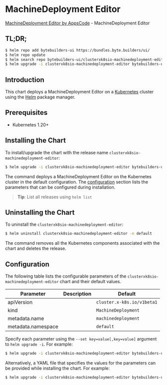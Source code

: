 # MachineDeployment Editor

[MachineDeployment Editor by AppsCode](https://byte.builders) - MachineDeployment Editor

## TL;DR;

```bash
$ helm repo add bytebuilders-ui https://bundles.byte.builders/ui/
$ helm repo update
$ helm search repo bytebuilders-ui/clusterxk8sio-machinedeployment-editor --version=v0.4.18
$ helm upgrade -i clusterxk8sio-machinedeployment-editor bytebuilders-ui/clusterxk8sio-machinedeployment-editor -n default --create-namespace --version=v0.4.18
```

## Introduction

This chart deploys a MachineDeployment Editor on a [Kubernetes](http://kubernetes.io) cluster using the [Helm](https://helm.sh) package manager.

## Prerequisites

- Kubernetes 1.20+

## Installing the Chart

To install/upgrade the chart with the release name `clusterxk8sio-machinedeployment-editor`:

```bash
$ helm upgrade -i clusterxk8sio-machinedeployment-editor bytebuilders-ui/clusterxk8sio-machinedeployment-editor -n default --create-namespace --version=v0.4.18
```

The command deploys a MachineDeployment Editor on the Kubernetes cluster in the default configuration. The [configuration](#configuration) section lists the parameters that can be configured during installation.

> **Tip**: List all releases using `helm list`

## Uninstalling the Chart

To uninstall the `clusterxk8sio-machinedeployment-editor`:

```bash
$ helm uninstall clusterxk8sio-machinedeployment-editor -n default
```

The command removes all the Kubernetes components associated with the chart and deletes the release.

## Configuration

The following table lists the configurable parameters of the `clusterxk8sio-machinedeployment-editor` chart and their default values.

|     Parameter      | Description |                Default                |
|--------------------|-------------|---------------------------------------|
| apiVersion         |             | <code>cluster.x-k8s.io/v1beta1</code> |
| kind               |             | <code>MachineDeployment</code>        |
| metadata.name      |             | <code>machinedeployment</code>        |
| metadata.namespace |             | <code>default</code>                  |


Specify each parameter using the `--set key=value[,key=value]` argument to `helm upgrade -i`. For example:

```bash
$ helm upgrade -i clusterxk8sio-machinedeployment-editor bytebuilders-ui/clusterxk8sio-machinedeployment-editor -n default --create-namespace --version=v0.4.18 --set apiVersion=cluster.x-k8s.io/v1beta1
```

Alternatively, a YAML file that specifies the values for the parameters can be provided while
installing the chart. For example:

```bash
$ helm upgrade -i clusterxk8sio-machinedeployment-editor bytebuilders-ui/clusterxk8sio-machinedeployment-editor -n default --create-namespace --version=v0.4.18 --values values.yaml
```
